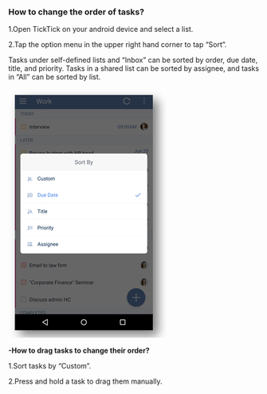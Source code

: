 ### How to change the order of tasks?

1.Open TickTick on your android device and select a list.

2.Tap the option menu in the upper right hand corner to tap “Sort”.

Tasks under self-defined lists and “Inbox” can be sorted by order, due date, title, and priority. Tasks in a shared list can be sorted by assignee, and tasks in “All” can be sorted by list.

![](../images/andsort.png)


**-How to drag tasks to change their order?**

1.Sort tasks by “Custom”.

2.Press and hold a task to drag them manually.



